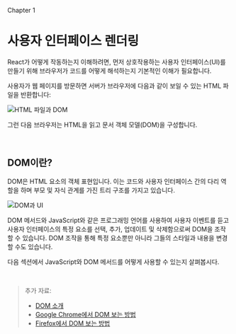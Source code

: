 Chapter 1

# 사용자 인터페이스 렌더링

React가 어떻게 작동하는지 이해하려면, 먼저 상호작용하는 사용자 인터페이스(UI)를 만들기 위해 브라우저가 코드를 어떻게 해석하는지 기본적인 이해가 필요합니다.

사용자가 웹 페이지를 방문하면 서버가 브라우저에 다음과 같이 보일 수 있는 HTML 파일을 반환합니다:

![HTML 파일과 DOM](https://nextjs.org/_next/image?url=%2Fstatic%2Fimages%2Flearn%2Ffoundations%2Fhtml-to-dom.png&w=1920&q=75&dpl=dpl_68SyDasVh5cW8stCg4cSvM4vtq44)

그런 다음 브라우저는 HTML을 읽고 문서 객체 모델(DOM)을 구성합니다.

&nbsp;

## DOM이란?

DOM은 HTML 요소의 객체 표현입니다. 이는 코드와 사용자 인터페이스 간의 다리 역할을 하며 부모 및 자식 관계를 가진 트리 구조를 가지고 있습니다.

![DOM과 UI](https://nextjs.org/_next/image?url=%2Fstatic%2Fimages%2Flearn%2Ffoundations%2Fdom-to-ui.png&w=1920&q=75&dpl=dpl_68SyDasVh5cW8stCg4cSvM4vtq44)

DOM 메서드와 JavaScript와 같은 프로그래밍 언어를 사용하여 사용자 이벤트를 듣고 사용자 인터페이스의 특정 요소를 선택, 추가, 업데이트 및 삭제함으로써 DOM을 조작할 수 있습니다. DOM 조작을 통해 특정 요소뿐만 아니라 그들의 스타일과 내용을 변경할 수도 있습니다.

다음 섹션에서 JavaScript와 DOM 메서드를 어떻게 사용할 수 있는지 살펴봅시다.

&nbsp;

> 추가 자료:
>
> - [DOM 소개](https://developer.mozilla.org/docs/Web/API/Document_Object_Model/Introduction)
> - [Google Chrome에서 DOM 보는 방법](https://developer.chrome.com/docs/devtools/dom/)
> - [Firefox에서 DOM 보는 방법](https://developer.mozilla.org/docs/Tools/Debugger/How_to/Highlight_and_inspect_DOM_nodes)
